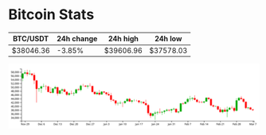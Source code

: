 # Bitcoin Stats

BTC/USDT|24h change|24h high|24h low|
|---|---|---|---|
|$38046.36|-3.85%|$39606.96|$37578.03|

<img src="./chart.svg">
